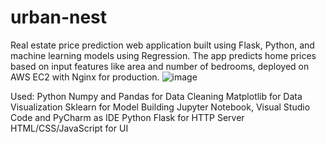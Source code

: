 # urban-nest
Real estate price prediction web application built using Flask, Python, and machine learning models using Regression. The app predicts home prices based on input features like area and number of bedrooms, deployed on AWS EC2 with Nginx for production.
![image](https://github.com/user-attachments/assets/c98fc98e-9231-43eb-bc06-c41d228c1736)

Used:
Python
Numpy and Pandas for Data Cleaning
Matplotlib for Data Visualization
Sklearn for Model Building
Jupyter Notebook, Visual Studio Code and PyCharm as IDE
Python Flask for HTTP Server
HTML/CSS/JavaScript for UI
